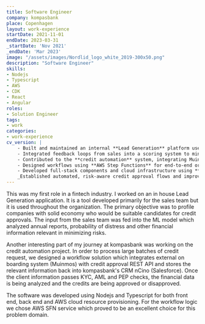 ```yaml
---
title: Software Engineer
company: kompasbank
place: Copenhagen
layout: work-experience
startDate: 2021-11-01
endDate: 2023-03-31
_startDate: 'Nov 2021'
_endDate: 'Mar 2023'
image: "/assets/images/Nordlid_logo_white_2019-300x50.png"
description: "Software Engineer"
skills:
- Nodejs
- Typescript
- AWS
- CDK
- React
- Angular
roles:
- Solution Engineer
tags:
- work
categories:
- work-experience
cv_version: |
    - Built and maintained an internal **Lead Generation** platform used by sales and risk teams to identify creditworthy companies based on ML analysis of annual reports and financial data
    - Integrated feedback loops from sales into a scoring system to minimize credit risk exposure
    - Contributed to the **credit automation** system, integrating Muinmos (onboarding/KYC) with a credit approval REST API and CRM (nCino/Salesforce)
    - Designed workflows using **AWS Step Functions** for end-to-end orchestration of KYC, AML, PEP checks, and financial approvals
    - Developed full-stack components and cloud infrastructure using **Node.js**, **TypeScript**, and AWS CDK
    _Established automated, risk-aware credit approval flows and improved operational efficiency across departments._
---
```


This was my first role in a fintech industry. I worked on an in house Lead Generation application. It is a tool developed primarily for the sales team but it is used throughout the organization.
The primary objective was to profile companies with solid economy who would be suitable candidates for credit approvals. The input from the sales team was fed into the ML model which analyzed annual reports,
probability of distress and other financial information relevant in minimizing risks.

Another interesting part of my journey at kompasbank was working on the credit automation project. In order to process large batches of credit request, we designed a workflow solution which
integrates external on boarding system (Muinmos) with credit approval REST API and stores the relevant information back into kompasbank's CRM nCino (Salesforce). Once the client information passes KYC, AML and PEP
checks, the financial data is being analyzed and the credits are being approved or disapproved.

The software was developed using Nodejs and Typescript for both front end, back end and AWS cloud resource provisioning. For the workflow logic we chose AWS SFN service which proved to be an excellent choice
for this problem domain.
